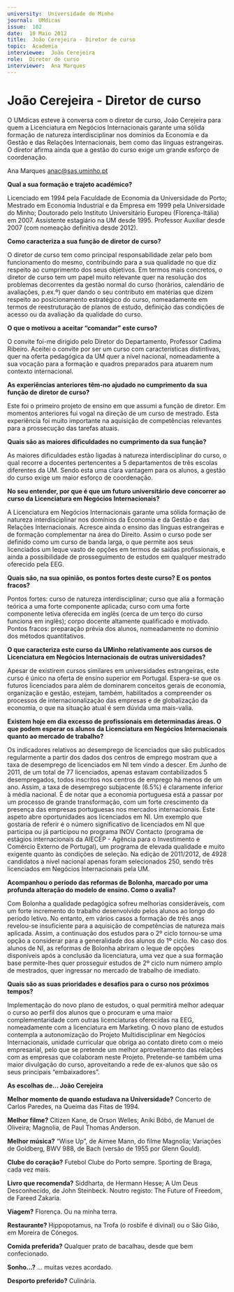 ```yaml
---
university:  Universidade do Minho
journal:  UMdicas
issue:  102
date:  10 Maio 2012
title:  João Cerejeira - Diretor de curso
topic:  Academia
interviewee:  João Cerejeira
role:  Diretor de curso
interviewer:  Ana Marques
---
```



# João Cerejeira - Diretor de curso

O UMdicas esteve à conversa com o diretor de curso, João Cerejeira para quem a Licenciatura em Negócios Internacionais garante uma sólida formação de natureza interdisciplinar nos domínios da Economia e da Gestão e das Relações Internacionais, bem como das línguas estrangeiras. O diretor afirma ainda que a gestão do curso exige um grande esforço de coordenação.

Ana Marques
anac@sas.uminho.pt


**Qual a sua formação e trajeto académico?**

Licenciado em 1994 pela Faculdade de Economia da Universidade do Porto; Mestrado em Economia Industrial e da Empresa em 1999 pela Universidade do Minho; Doutorado pelo Instituto Universitário Europeu (Florença-Itália) em 2007. Assistente estagiário na UM desde 1995. Professor Auxiliar desde 2007 (com nomeação definitiva desde 2012).


**Como caracteriza a sua função de diretor de curso?**

O diretor de curso tem como principal responsabilidade zelar pelo bom funcionamento do mesmo, contribuindo para a sua qualidade no que diz respeito ao cumprimento dos seus objetivos. Em termos mais concretos, o diretor de curso tem um papel muito relevante quer na resolução dos problemas decorrentes da gestão normal do curso (horários, calendário de avaliações, p.ex.º) quer dando o seu contributo em matérias que dizem respeito ao posicionamento estratégico do curso, nomeadamente em termos de reestruturação de planos de estudo, definição das condições de acesso ou da avaliação da qualidade do curso.


**O que o motivou a aceitar “comandar” este curso?**

O convite foi-me dirigido pelo Diretor do Departamento, Professor Cadima Ribeiro. Aceitei o convite por ser um curso com características distintivas, quer na oferta pedagógica da UM quer a nível nacional, nomeadamente a sua vocação para a formação e quadros preparados para atuarem num contexto internacional.


**As experiências anteriores têm-no ajudado no cumprimento da sua função de diretor de curso?**

Este foi o primeiro projeto de ensino em que assumi a função de diretor. Em momentos anteriores fui vogal na direção de um curso de mestrado. Esta experiência foi muito importante na aquisição de competências relevantes para a prossecução das tarefas atuais.


**Quais são as maiores dificuldades no cumprimento da sua função?**

As maiores dificuldades estão ligadas à natureza interdisciplinar do curso, o qual recorre a docentes pertencentes a 5 departamentos de três escolas diferentes da UM. Sendo esta uma clara vantagem para os alunos, a gestão do curso exige um maior esforço de coordenação.


**No seu entender, por que é que um futuro universitário deve concorrer ao curso da Licenciatura em Negócios Internacionais?**

A Licenciatura em Negócios Internacionais garante uma sólida formação de natureza interdisciplinar nos domínios da Economia e da Gestão e das Relações Internacionais. Acresce ainda o ensino das línguas estrangeiras e de formação complementar na área do Direito. Assim o curso pode ser definido como um curso de banda larga, o que permite aos seus licenciados um leque vasto de opções em termos de saídas profissionais, e ainda a possibilidade de prosseguimento de estudos em qualquer mestrado oferecido pela EEG.


**Quais são, na sua opinião, os pontos fortes deste curso? E os pontos fracos?**

Pontos fortes: curso de natureza interdisciplinar; curso que alia a formação teórica a uma forte componente aplicada; curso com uma forte componente letiva oferecida em inglês (cerca de um terço do curso funciona em inglês); corpo docente altamente qualificado e motivado.
Pontos fracos: preparação prévia dos alunos, nomeadamente no domínio dos métodos quantitativos.


**O que caracteriza este curso da UMinho relativamente aos cursos de Licenciatura em Negócios Internacionais de outras universidades?**

Apesar de existirem cursos similares em universidades estrangeiras, este curso é único na oferta de ensino superior em Portugal. Espera-se que os futuros licenciados para além de dominarem conceitos gerais de economia, organização e gestão, estejam, também, habilitados a compreender os processos de internacionalização das empresas e de globalização da economia, o que na situação atual é sem dúvida uma mais-valia.


**Existem hoje em dia excesso de profissionais em determinadas áreas. O que podem esperar os alunos da Licenciatura em Negócios Internacionais quanto ao mercado de trabalho?**

Os indicadores relativos ao desemprego de licenciados que são publicados regularmente a partir dos dados dos centros de emprego mostram que a taxa de desemprego de licenciados em NI tem vindo a descer. Em Junho de 2011, de um total de 77 licenciados, apenas estavam contabilizados 5 desempregados, todos inscritos nos centros de emprego há menos de um ano. Assim, a taxa de desemprego subjacente (6.5%) é claramente inferior à média nacional. É de notar que a economia portuguesa está a passar por um processo de grande transformação, com um forte crescimento da presença das empresas portuguesas nos mercados internacionais. Este aspeto abre oportunidades aos licenciados em NI. Um exemplo que gostaria de referir é o número significativo de licenciados em NI que participa ou já participou no programa INOV Contacto (programa de estágios internacionais da AIECEP - Agência para o Investimento e Comércio Externo de Portugal), um programa de elevada qualidade e muito exigente quanto às condições de seleção. Na edição de 2011/2012, de 4928 candidatos a nível nacional apenas foram selecionados 250, sendo três licenciados em Negócios Internacionais pela UM.


**Acompanhou o período das reformas de Bolonha, marcado por uma profunda alteração do modelo de ensino. Como o avalia?**

Com Bolonha a qualidade pedagógica sofreu melhorias consideráveis, com um forte incremento do trabalho desenvolvido pelos alunos ao longo do período letivo. No entanto, em vários casos a formação de três anos revelou-se insuficiente para a aquisição de competências de natureza mais aplicada. Assim, a continuação dos estudos para o 2º ciclo tornou-se uma opção a considerar para a generalidade dos alunos do 1º ciclo. No caso dos alunos de NI, as reformas de Bolonha abriram o leque de opções disponíveis após a conclusão da licenciatura, uma vez que a sua formação base permite-lhes quer prosseguir estudos de 2º ciclo num número amplo de mestrados, quer ingressar no mercado de trabalho de imediato.


**Quais são as suas prioridades e desafios para o curso nos próximos tempos?**

Implementação do novo plano de estudos, o qual permitirá melhor adequar o curso ao perfil dos alunos que o procuram e uma maior complementaridade com outras licenciaturas oferecidas na EEG, nomeadamente com a licenciatura em Marketing. O novo plano de estudos contempla a autonomização do Projeto Multidisciplinar em Negócios Internacionais, unidade curricular que obriga ao contato direto com o meio empresarial, pelo que se pretende um melhor aproveitamento das relações com as empresas que colaboram neste Projeto. Pretende-se também uma maior divulgação do curso, aproveitando a rede de ex-alunos que são os seus principais “embaixadores”.


**As escolhas de… João Cerejeira**

**Melhor momento de quando estudava na Universidade?**
 Concerto de Carlos Paredes, na Queima das Fitas de 1994.

**Melhor filme?**
 Citizen Kane, de Orson Welles; Aniki Bóbó, de Manuel de Oliveira; Magnolia, de Paul Thomas Anderson.

**Melhor música?**
 “Wise Up”, de Aimee Mann, do filme Magnolia; Variações de Goldberg, BWV 988, de Bach (versão de 1955 por Glenn Gould).

**Clube do coração?**
 Futebol Clube do Porto sempre. Sporting de Braga, cada vez mais.

**Livro que recomenda?**
 Siddharta, de Hermann Hesse; A Um Deus Desconhecido, de John Steinbeck. Noutro registo: The Future of Freedom, de Fareed Zakaria.

**Viagem?**
 Florença. Ou na minha terra.

**Restaurante?**
 Hippopotamus, na Trofa (o rosbife é divinal) ou o São Gião, em Moreira de Cónegos.

**Comida preferida?**
 Qualquer prato de bacalhau, desde que bem confecionado.

**Sonho…?**
 … muitas vezes acordado.

**Desporto preferido?**
 Culinária.


